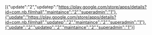 [{"update":"2","updatep":"https://play.google.com/store/apps/details?id=com.nb.filmhall","maintaince":"2","superadmin":"1"},{"update":"https://play.google.com/store/apps/details?id=com.nb.filmhall","updatep":"2","maintaince":"2","superadmin":"1"},{"update":"2","updatep":"2","maintaince":"2","superadmin":"1"}]

